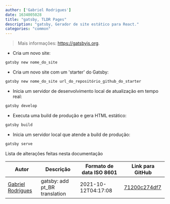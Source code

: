 ```yaml
---
author: ['Gabriel Rodrigues']
date: 1634005028
title: "gatsby, TLDR Pages"
description: "gatsby, Gerador de site estático para React."
categories: "common"
---
```

> Mais informações: <https://gatsbyjs.org>.

- Cria um novo site:

```bash
gatsby new nome_do_site
```

- Cria um novo site com um 'starter' do Gatsby:

```bash
gatsby new nome_do_site url_do_repositório_github_do_starter
```

- Inicia um servidor de desenvolvimento local de atualização em tempo real:

```bash
gatsby develop
```

- Executa uma build de produção e gera HTML estático:

```bash
gatsby build
```

- Inicia um servidor local que atende a build de produção:

```bash
gatsby serve
```
Lista de alterações feitas nesta documentação


Autor | Descrição | Formato de data ISO 8601 | Link para GitHub
------|-----|-----|-----
[Gabriel Rodrigues](mailto:gabrxzvski@gmail.com) | gatsby: add pt_BR translation | 2021-10-12T04:17:08 | [71200c274df7](https://github.com/tldr-pages/tldr/commit/71200c274df7a7b34be828fd138353ac275440ea)

